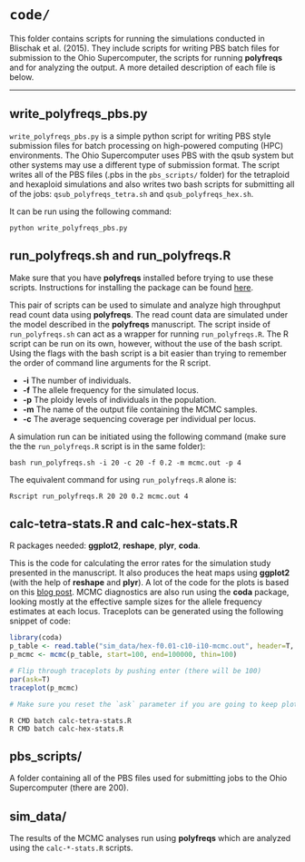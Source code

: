 # `code/`

This folder contains scripts for running the simulations conducted in Blischak et al. (2015). 
They include scripts for writing PBS batch files for submission to the Ohio Supercomputer, the scripts for running **polyfreqs** and for analyzing the output. 
A more detailed description of each file is below.

--------

## write_polyfreqs_pbs.py

`write_polyfreqs_pbs.py` is a simple python script for writing PBS style submission files for batch processing on high-powered computing (HPC) environments. 
The Ohio Supercomputer uses PBS with the qsub system but other systems may use a different type of submission format. 
The script writes all of the PBS files (.pbs in the `pbs_scripts/` folder) for the tetraploid and hexaploid simulations and also writes two bash scripts for submitting all of the jobs: 
`qsub_polyfreqs_tetra.sh` and `qsub_polyfreqs_hex.sh`.

It can be run using the following command:

```
python write_polyfreqs_pbs.py
```


## run_polyfreqs.sh and run_polyfreqs.R

Make sure that you have **polyfreqs** installed before trying to use these scripts. 
Instructions for installing the package can be found <a href="https://github.com/pblischak/polyfreqs" target="_blank">here</a>.

This pair of scripts can be used to simulate and analyze high throughput read count data using **polyfreqs**. 
The read count data are simulated under the model described in the **polyfreqs** manuscript.
The script inside of `run_polyfreqs.sh` can act as a wrapper for running `run_polyfreqs.R`. 
The R script can be run on its own, however, without the use of the bash script. 
Using the flags with the bash script is a bit easier than trying to remember the order of command line arguments for the R script.

* **-i**    The number of individuals.
* **-f**    The allele frequency for the simulated locus.
* **-p**    The ploidy levels of individuals in the population.
* **-m**    The name of the output file containing the MCMC samples.
* **-c**    The average sequencing coverage per individual per locus.

A simulation run can be initiated using the following command (make sure the the `run_polyfreqs.R` script is in the same folder):

```
bash run_polyfreqs.sh -i 20 -c 20 -f 0.2 -m mcmc.out -p 4
```

The equivalent command for using `run_polyfreqs.R` alone is:

```
Rscript run_polyfreqs.R 20 20 0.2 mcmc.out 4
```


## calc-tetra-stats.R and calc-hex-stats.R

R packages needed: **ggplot2**, **reshape**, **plyr**, **coda**.

This is the code for calculating the error rates for the simulation study presented in the manuscript. 
It also produces the heat maps using **ggplot2** (with the help of **reshape** and **plyr**). 
A lot of the code for the plots is based on this <a href="https://learnr.wordpress.com/2010/01/26/ggplot2-quick-heatmap-plotting/" target="_blank">blog post</a>. 
MCMC diagnostics are also run using the **coda** package, looking mostly at the effective sample sizes for the allele frequency estimates at each locus. 
Traceplots can be generated using the following snippet of code:

```r
library(coda)
p_table <- read.table("sim_data/hex-f0.01-c10-i10-mcmc.out", header=T, row.names=1)
p_mcmc <- mcmc(p_table, start=100, end=100000, thin=100)

# Flip through traceplots by pushing enter (there will be 100)
par(ask=T)
traceplot(p_mcmc)

# Make sure you reset the `ask` parameter if you are going to keep plotting other things: `par(ask=F)`.
```



```
R CMD batch calc-tetra-stats.R
R CMD batch calc-hex-stats.R
```



## pbs_scripts/

A folder containing all of the PBS files used for submitting jobs to the Ohio Supercomputer (there are 200).

## sim_data/

The results of the MCMC analyses run using **polyfreqs** which are analyzed using the `calc-*-stats.R` scripts.